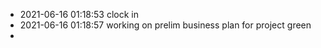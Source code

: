 - 2021-06-16 01:18:53 clock in
- 2021-06-16 01:18:57 working on prelim business plan for project green
- 